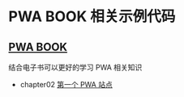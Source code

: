 # PWA BOOK 相关示例代码

## [PWA BOOK]()

结合电子书可以更好的学习 PWA 相关知识

- chapter02  [第一个 PWA 站点](https://github.com/lavas-project/pwa-book/blob/master/chapter02.md)
